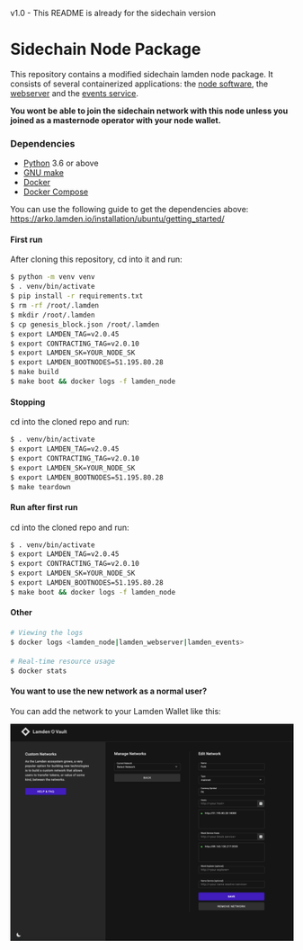 v1.0 - This README is already for the sidechain version

# Sidechain Node Package
This repository contains a modified sidechain lamden node package. It consists of several containerized applications: the [node software](https://github.com/Lamden/lamden), the [webserver](https://github.com/Lamden/lamden/blob/master/lamden/nodes/masternode/webserver.py) and the [events service](https://github.com/Lamden/lamden/blob/master/lamden/nodes/events.py).

**You wont be able to join the sidechain network with this node unless you joined as a masternode operator with your node wallet.**

### Dependencies
- [Python](https://www.python.org/) 3.6 or above
- [GNU make](https://www.gnu.org/software/make/)
- [Docker](https://docs.docker.com/get-docker/)
- [Docker Compose](https://docs.docker.com/compose/install/)

You can use the following guide to get the dependencies above: https://arko.lamden.io/installation/ubuntu/getting_started/

#### First run
After cloning this repository, cd into it and run:
```bash
$ python -m venv venv
$ . venv/bin/activate
$ pip install -r requirements.txt
$ rm -rf /root/.lamden
$ mkdir /root/.lamden
$ cp genesis_block.json /root/.lamden
$ export LAMDEN_TAG=v2.0.45
$ export CONTRACTING_TAG=v2.0.10
$ export LAMDEN_SK=YOUR_NODE_SK
$ export LAMDEN_BOOTNODES=51.195.80.28
$ make build
$ make boot && docker logs -f lamden_node
```

#### Stopping
cd into the cloned repo and run:
```bash
$ . venv/bin/activate
$ export LAMDEN_TAG=v2.0.45
$ export CONTRACTING_TAG=v2.0.10
$ export LAMDEN_SK=YOUR_NODE_SK
$ export LAMDEN_BOOTNODES=51.195.80.28
$ make teardown
```

#### Run after first run
cd into the cloned repo and run:
```bash
$ . venv/bin/activate
$ export LAMDEN_TAG=v2.0.45
$ export CONTRACTING_TAG=v2.0.10
$ export LAMDEN_SK=YOUR_NODE_SK
$ export LAMDEN_BOOTNODES=51.195.80.28
$ make boot && docker logs -f lamden_node
```

#### Other
```bash
# Viewing the logs
$ docker logs <lamden_node|lamden_webserver|lamden_events>

# Real-time resource usage
$ docker stats
```

#### You want to use the new network as a normal user?
You can add the network to your Lamden Wallet like this:

![Wallet](wallet.png)
